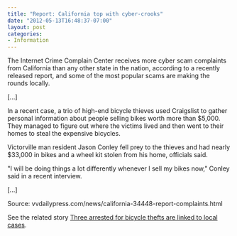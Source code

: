 ```yaml
---
title: "Report: California top with cyber-crooks"
date: "2012-05-13T16:48:37-07:00"
layout: post
categories:
- Information
---
```


The Internet Crime Complain Center receives more cyber scam complaints from California than any other state in the nation, according to a recently released report, and some of the most popular scams are making the rounds locally.

\[...\]

In a recent case, a trio of high-end bicycle thieves used Craigslist to gather personal information about people selling bikes worth more than $5,000. They managed to figure out where the victims lived and then went to their homes to steal the expensive bicycles.

Victorville man resident Jason Conley fell prey to the thieves and had nearly $33,000 in bikes and a wheel kit stolen from his home, officials said.

"I will be doing things a lot differently whenever I sell my bikes now," Conley said in a recent interview.

\[...\]

Source: vvdailypress.com/news/california-34448-report-complaints.html

See the related story [Three arrested for bicycle thefts are linked to local cases](/2012/05/three-arrested-for-bicycle-thefts-are-linked-to-local-cases/ "Three arrested for bicycle thefts are linked to local cases").